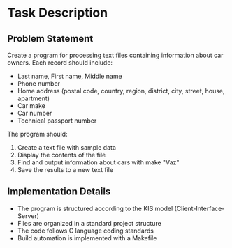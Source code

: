 # Task Description

## Problem Statement
Create a program for processing text files containing information about car owners. Each record should include:
- Last name, First name, Middle name
- Phone number
- Home address (postal code, country, region, district, city, street, house, apartment)
- Car make
- Car number
- Technical passport number

The program should:
1. Create a text file with sample data
2. Display the contents of the file
3. Find and output information about cars with make "Vaz"
4. Save the results to a new text file

## Implementation Details
- The program is structured according to the KIS model (Client-Interface-Server)
- Files are organized in a standard project structure
- The code follows C language coding standards
- Build automation is implemented with a Makefile


